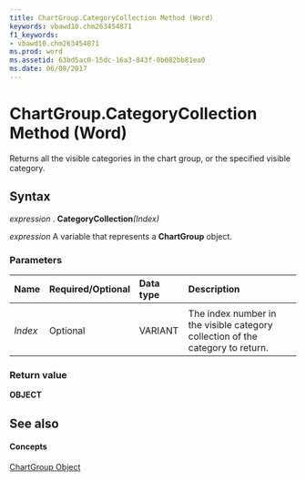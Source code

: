 ```yaml
---
title: ChartGroup.CategoryCollection Method (Word)
keywords: vbawd10.chm263454871
f1_keywords:
- vbawd10.chm263454871
ms.prod: word
ms.assetid: 63bd5ac0-15dc-16a3-843f-0b082bb81ea0
ms.date: 06/08/2017
---
```



# ChartGroup.CategoryCollection Method (Word)

Returns all the visible categories in the chart group, or the specified visible category.


## Syntax

 _expression_ . **CategoryCollection**_(Index)_

 _expression_ A variable that represents a **ChartGroup** object.


### Parameters



|**Name**|**Required/Optional**|**Data type**|**Description**|
|:-----|:-----|:-----|:-----|
|||||
| _Index_|Optional|VARIANT|The index number in the visible category collection of the category to return.|

### Return value

 **OBJECT**


## See also


#### Concepts


[ChartGroup Object](Word.ChartGroup.md)

